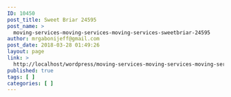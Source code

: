 ```yaml
---
ID: 10450
post_title: Sweet Briar 24595
post_name: >
  moving-services-moving-services-moving-services-sweetbriar-24595
author: mrgabonijeff@gmail.com
post_date: 2018-03-28 01:49:26
layout: page
link: >
  http://localhost/wordpress/moving-services-moving-services-moving-services-sweetbriar-24595/
published: true
tags: [ ]
categories: [ ]
---
```

